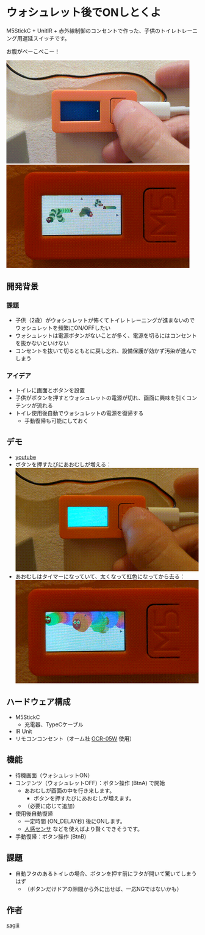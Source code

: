 ウォシュレット後でONしとくよ
===

M5StickC + UnitIR + 赤外線制御のコンセントで作った、子供のトイレトレーニング用遅延スイッチです。

お腹がぺーこぺこー！

![hoge](images/a.gif)
![hoge](images/c.gif)

## 開発背景
### 課題
- 子供（2歳）がウォシュレットが怖くてトイレトレーニングが進まないのでウォシュレットを頻繁にON/OFFしたい
- ウォシュレットは電源ボタンがないことが多く、電源を切るにはコンセントを抜かないといけない
- コンセントを抜いて切るともとに戻し忘れ、設備保護が効かず汚染が進んでしまう

### アイデア
- トイレに画面とボタンを設置
- 子供がボタンを押すとウォシュレットの電源が切れ、画面に興味を引くコンテンツが流れる
- トイレ使用後自動でウォシュレットの電源を復帰する
    - 手動復帰も可能にしておく

## デモ
- [youtube](https://www.youtube.com/watch?v=YmZ89waXX18)
- ボタンを押すたびにあおむしが増える：<br>![hoge](images/b.gif)
- あおむしはタイマーになっていて、太くなって虹色になってから去る：<br>![hoge](images/d.gif)

## ハードウェア構成
- M5StickC
    - 充電器、TypeCケーブル
- IR Unit
- リモコンコンセント（オーム社 [OCR-05W](https://www.ohm-electric.co.jp/product/c23/c2313/19582/) 使用）

## 機能
- 待機画面（ウォシュレットON）
- コンテンツ（ウォシュレットOFF）：ボタン操作 (BtnA) で開始
    - あおむしが画面の中を行き来します。
        - ボタンを押すたびにあおむしが増えます。
    - （必要に応じて追加）
- 使用後自動復帰
    - 一定時間 (ON_DELAY秒) 後にONします。
    - [人感センサ](https://www.switch-science.com/catalog/5756/) などを使えばより賢くできそうです。
- 手動復帰：ボタン操作 (BtnB) 

## 課題
- 自動フタのあるトイレの場合、ボタンを押す前にフタが開いて驚いてしまうはず
    - （ボタンだけドアの隙間から外に出せば、一応NGではないかも）

## 作者
[sagiii](https://github.com/sagiii)
